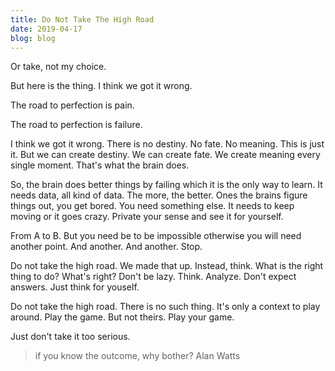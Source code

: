 ```yaml
---
title: Do Not Take The High Road
date: 2019-04-17
blog: blog
---
```


Or take, not my choice.

But here is the thing. I think we got it wrong.

The road to perfection is pain.

The road to perfection is failure.

I think we got it wrong. There is no destiny. No fate. No meaning. This is just it. But we can create destiny. We can create fate. We create meaning every single moment. That's what the brain does.

So, the brain does better things by failing which it is the only way to learn. It needs data, all kind of data. The more, the better. Ones the brains figure things out, you get bored. You need something else. It needs to keep moving or it goes crazy. Private your sense and see it for yourself.

From A to B. But you need be to be impossible otherwise you will need another point. And another. And another. Stop.

Do not take the high road. We made that up. Instead, think. What is the right thing to do? What's right? Don't be lazy. Think. Analyze. Don't expect answers. Just think for youself.

Do not take the high road. There is no such thing. It's only a context to play around. Play the game. But not theirs. Play your game.

Just don't take it too serious.

<blockquote>
if you know the outcome, why bother?
<span>Alan Watts</span>
</blockquote>
